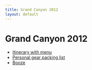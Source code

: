 ```yaml
---
title: Grand Canyon 2012
layout: default
---
```


# Grand Canyon 2012

* [Itinerary with menu](http://canyon2012.herokuapp.com/)
* [Personal gear packing list](gear)
* [Booze](booze)
